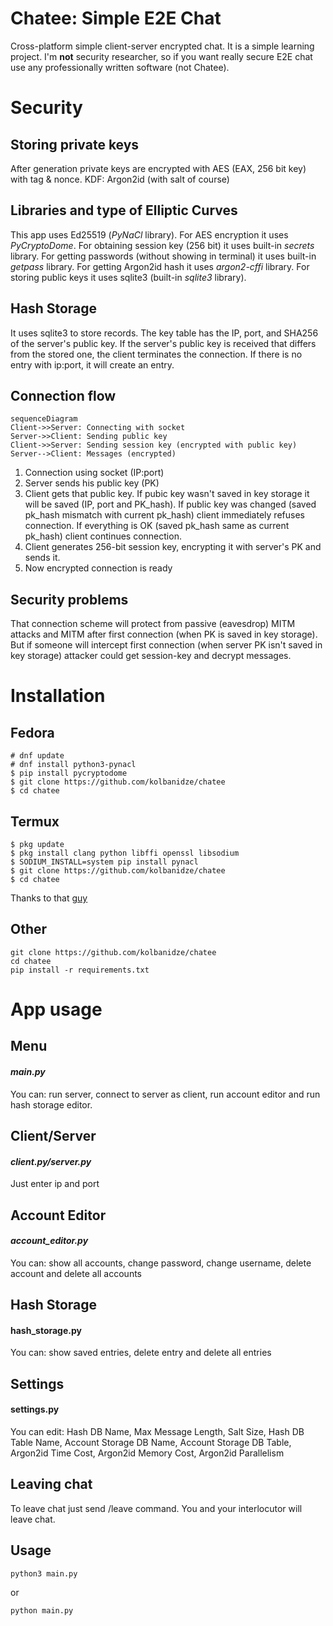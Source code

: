 
# Chatee: Simple E2E Chat

Cross-platform simple client-server encrypted chat. It is a simple learning project. I'm **not** security researcher, so if you want really secure E2E chat use any professionally written software (not Chatee).

# Security

## Storing private keys
 After generation private keys are encrypted with AES (EAX, 256 bit key) with tag & nonce. KDF: Argon2id (with salt of course)

## Libraries and type of Elliptic Curves

This app uses Ed25519 (*PyNaCl* library). For AES encryption it uses *PyCryptoDome*. For obtaining session key (256 bit) it uses built-in *secrets* library. For getting passwords (without showing in terminal) it uses built-in *getpass* library. For getting Argon2id hash it uses *argon2-cffi* library. For storing public keys it uses sqlite3 (built-in *sqlite3* library).

## Hash Storage
It uses sqlite3 to store records. The key table has the IP, port, and SHA256 of the server's public key. If the server's public key is received that differs from the stored one, the client terminates the connection. If there is no entry with ip:port, it will create an entry.

## Connection flow
```mermaid
sequenceDiagram
Client->>Server: Connecting with socket
Server->>Client: Sending public key
Client->>Server: Sending session key (encrypted with public key)
Server-->Client: Messages (encrypted)
```

1. Connection using socket (IP:port)
2. Server sends his public key (PK)
3. Client gets that public key. If pubic key wasn't saved in key storage it will be saved (IP, port and PK_hash). If public key was changed (saved pk_hash mismatch with current pk_hash) client immediately refuses connection. If everything is OK (saved pk_hash same as current pk_hash) client continues connection.
4. Client generates 256-bit session key, encrypting it with server's PK and sends it. 
5. Now encrypted connection is ready

## Security problems

That connection scheme will protect from passive (eavesdrop) MITM attacks and MITM after first connection (when PK is saved in key storage). But if someone will intercept first connection (when server PK isn't saved in key storage) attacker could get session-key and decrypt messages. 

# Installation
## Fedora

    # dnf update
    # dnf install python3-pynacl
    $ pip install pycryptodome
    $ git clone https://github.com/kolbanidze/chatee
    $ cd chatee
  ## Termux
  

    $ pkg update
    $ pkg install clang python libffi openssl libsodium
    $ SODIUM_INSTALL=system pip install pynacl
    $ git clone https://github.com/kolbanidze/chatee
    $ cd chatee
Thanks to that [guy](https://github.com/pyca/pynacl/issues/483#issuecomment-608049721)
## Other

    git clone https://github.com/kolbanidze/chatee
    cd chatee
    pip install -r requirements.txt
# App usage

## Menu
#### *main.py*
You can: run server, connect to server as client, run account editor and run hash storage editor.

## Client/Server
#### *client.py/server.py*
Just enter ip and port

## Account Editor
#### *account_editor.py*
You can: show all accounts, change password, change username, delete account and delete all accounts

## Hash Storage
#### hash_storage.py
You can: show saved entries, delete entry and delete all entries

## Settings
#### settings.py
You can edit: Hash DB Name, Max Message Length, Salt Size, Hash DB Table Name, Account Storage DB Name, Account Storage DB Table, Argon2id Time Cost, Argon2id Memory Cost, Argon2id Parallelism  

## Leaving chat
To leave chat just send /leave command. You and your interlocutor will leave chat.

## Usage
    python3 main.py
   or
   
    python main.py
